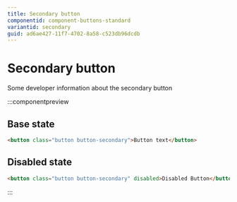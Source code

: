 ```yaml
---
title: Secondary button
componentid: component-buttons-standard
variantid: secondary
guid: ad6ae427-11f7-4702-8a58-c523db96dcdb
---
```

# Secondary button
Some developer information about the secondary button

:::componentpreview
## Base state
```html
<button class="button button-secondary">Button text</button>
```

## Disabled state
```html
<button class="button button-secondary" disabled>Disabled Button</button>
```
:::
